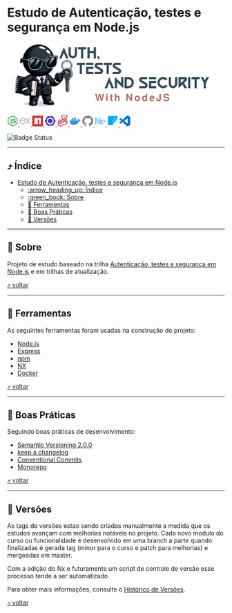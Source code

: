# Estudo de Autenticação, testes e segurança em Node.js

<img src="./docs/images/layout/header.png">

[<img src="./docs/images/icons/nodedotjs.svg" width="25px" height="25px" title="Node.js" alt="Node.js"> <img src="./docs/images/icons/express.svg" width="25px" height="25px" title="Express" alt="Express"> <img src="./docs/images/icons/npm.svg" width="25px" height="25px" alt="npm" title="npm"> <img src="./docs/images/icons/eslint.svg" width="25px" height="25px" alt="Eslint" title="Eslint"> <img src="./docs/images/icons/jest.svg" width="25px" height="25px" alt="Jest" title="Jest"> <img src="./docs/images/icons/docker.svg" width="25px" height="25px" alt="Docker" title="Docker"> <img src="./docs/images/icons/github.svg" width="25px" height="25px" alt="GitHub" title="GitHub"> <img src="./docs/images/icons/nx.svg" width="25px" height="25px" alt="NX" title="NX"> <img src="./docs/images/icons/sqlite.svg" width="25px" height="25px" alt="SQlite" title="SQlite"> <img src="./docs/images/icons/visualstudiocode.svg" width="25px" height="25px" alt="vscode" title="vscode">](#estudo-de-autenticação-testes-e-segurança-em-nodejs) <!-- icons by https://simpleicons.org/?q=types -->


![Badge Status](https://img.shields.io/badge/STATUS-EM_DESENVOLVIMENTO-green)

---

<a id="indice"></a>
## :arrow_heading_up: Índice
<!--ts-->
- [Estudo de Autenticação, testes e segurança em Node.js](#estudo-de-autenticação-testes-e-segurança-em-nodejs)
  - [:arrow\_heading\_up: Índice](#arrow_heading_up-índice)
  - [:green\_book: Sobre](#green_book-sobre)
  - [:hammer: Ferramentas](#hammer-ferramentas)
  - [:clap: Boas Práticas](#clap-boas-práticas)
  - [:1234: Versões](#1234-versões)

<!--te-->
---
<a id="sobre"></a>
## :green_book: Sobre
Projeto de estudo baseado na trilha [Autenticação, testes e segurança em Node.js](https://cursos.alura.com.br/formacao-avancando-nodejs) e em trilhas de atualização.

[:arrow_heading_up: voltar](#indice)

---


<a id="ferramentas"></a>
## :hammer: Ferramentas
As seguintes ferramentas foram usadas na construção do projeto:

- [Node.js](https://nodejs.org/en/)
- [Express](https://expressjs.com/en/)
- [npm](https://www.npmjs.com/)
- [NX](https://nx.dev/)
- [Docker](https://www.docker.com/)

[:arrow_heading_up: voltar](#indice)

---

<a id="boas-praticas"></a>
## :clap: Boas Práticas
Seguindo boas práticas de desenvolvimento:
- [Semantic Versioning 2.0.0](https://semver.org/spec/v2.0.0.html)
- [keep a changelog](https://keepachangelog.com/en/1.0.0/)
- [Conventional Commits](https://www.conventionalcommits.org/en/v1.0.0/)
- [Monorepo](https://monorepo.tools/)

[:arrow_heading_up: voltar](#indice)

---

<a id="versionamento"></a>
## :1234: Versões
As tags de versões estao sendo criadas manualmente a medida que os estudos avançam com melhorias notáveis no projeto. Cada novo modulo do curso ou funcionalidade é desenvolvido em uma branch a parte quando finalizadas é gerada tag (minor para o curso e patch para melhorias) e mergeadas em master.

Com a adição do Nx e futuramente um script de controle de versão esse processo tende a ser automatizado

Para obter mais informações, consulte o [Histórico de Versões](./CHANGELOG.md).

[:arrow_heading_up: voltar](#indice)

